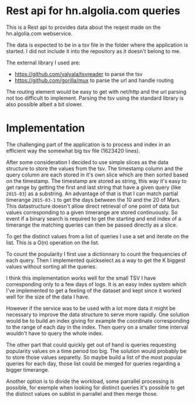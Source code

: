 # Rest api for hn.algolia.com queries

This is a Rest api to provides data about the reqest made on the hn.algolia.com webservice.

The data is expected to be in a tsv file in the folder where the application is started.
I did not include it into the repository as it doesn't belong to me.

The external library I used are:

 * https://github.com/valyala/tsvreader to parse the tsv
 * https://github.com/gorilla/mux to parse the url and handle routing

The routing element would be easy to get with net/http and the url parsing not too difficult to implement.
Parsing the tsv using the standard library is also possible albeit a bit slower.

# Implementation
The challenging part of the application is to process and index in an efficient way the somewhat big tsv file (1623420 lines).

After some consideration I decided to use simple slices as the data structure to store the values from the tsv.
The timestamp column and the query column are each stored in it's own slice which are then sorted based on the timestamp.
The timestamp are stored as string, this way it's easy to get range by getting the first and last string that have a given query (like `2015-03`) as a substring.
An advantage of that is that I can match partial timerange `2015-03-1` to get the days between the 10 and the 20 of Mars.
This datastructure doesn't allow direct retrieval of one point of data but values corresponding to a given timerange are stored continuously.
So event if a binary search is required to get the starting and end index of a timerange the matching queries can then be passed directly as a slice.

To get the distinct values from a list of queries I use a set and iterate on the list.
This is a O(n) operation on the list.

To count the popularity I first use a dictionnary to count the frequencies of each query.
Then I implemented quickselect as a way to get the K biggest values without sorting all the queries.

I think this implementation works well for the small TSV I have corresponding only to a few days of logs.
It is an easy index system which I've implemented to get a feeling of the dataset and kept since it worked well for the size of the data I have.

However if the service was to be used with a lot more data it might be necessary to improve the data structure to serve more rapidly.
One solution would be to build an index giving for example the coordinate corresponding to the range of each day in the index.
Then query on a smaller time interval wouldn't have to query the whole index.

The other part that could quickly get out of hand is queries requesting popularity values on a time period too big.
The solution would probably be to store those values separetly.
So maybe build a list of the most popular queries for each day, those list could be merged for queries regarding a bigger timerange.

Another option is to divide the workload, some parrallel processing is possible, for exemple when looking for distinct queries it's possible to get the distinct values on sublist in parrallel and then merge those.
